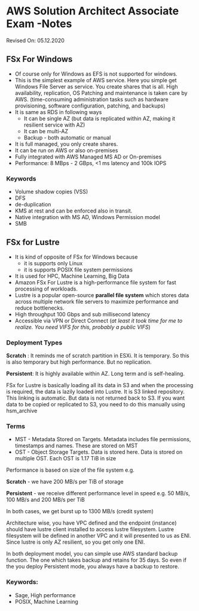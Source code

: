 # AWS Solution Architect Associate Exam -Notes

Revised On: 05.12.2020

## FSx For Windows

* Of course only for Windows as EFS is not supported for windows.
* This is the simplest example of AWS service. Here you simple get Windows File Server as service. You create shares that is all. High availability, replication, OS Patching and maintenance is taken care by AWS. (time-consuming administration tasks such as hardware provisioning, software configuration, patching, and backups)
* It is same as RDS in following ways
  * It can be single AZ (but data is replicated within AZ, making it resilient service with AZ)
  * It can be multi-AZ
  * Backup - both automatic or manual
* It is full managed, you only create shares.
* It can be run on AWS or also on-premises
* Fully integrated with AWS Managed MS AD or On-premises
* Performance: 8 MBps - 2 GBps, <1 ms latency and 100k IOPS

### Keywords

* Volume shadow copies (VSS)
* DFS
* de-duplication
* KMS at rest and can be enforced also in transit.
* Native integration with MS AD, Windows Permission model
* SMB

## FSx for Lustre

* It is kind of opposite of FSx for Windows because
  * it is supports only Linux
  * it is supports POSIX file system permissions
* It is used for HPC, Machine Learning, Big Data
* Amazon FSx For Lustre is a high-performance file system for fast processing of workloads.
* Lustre is a popular open-source **parallel file system** which stores data across multiple network file servers to maximize performance and reduce bottlenecks.
* High throughput 100 Gbps and sub millisecond latency
* Accessible via VPN or Direct Connect (*at least it took time for me to realize. You need VIFS for this, probably a public VIFS*)

### Deployment Types

**Scratch** : It reminds me of scratch partition in ESXi. It is temporary. So this is also temporary but high performance. But no replication.

**Persistent**: It is highly available within AZ. Long term and is self-healing.

FSx for Lustre is basically loading all its data in S3 and when the processing is required, the data is lazily loaded into Lustre. It is S3 linked repository. This linking is automatic. But data is not returned back to S3. If you want data to be copied or replicated to S3, you need to do this manually using hsm_archive

### Terms

* MST - Metadata Stored on Targets. Metadata includes file permissions, timestamps and names. These are stored on MST
* OST - Object Storage Targets. Data is stored here. Data is stored on multiple OST. Each OST is 1.17 TiB in size

Performance is based on size of the file system e.g.

**Scratch** - we have 200 MB/s per TiB of storage

**Persistent** - we receive different performance level in speed e.g. 50 MB/s, 100 MB/s and 200 MB/s per TiB

In both cases, we get burst up to 1300 MB/s (credit system)

Architecture wise, you have VPC defined and the endpoint (instance) should have lustre client installed to access lustre filesystem. Lustre filesystem will be defined in another VPC and it will presented to us as ENI. Since lustre is only AZ resilient, so you get only one ENI.

In both deployment model, you can simple use AWS standard backup function. The one which takes backup and retains for 35 days. So even if the you deploy Persistent mode, you always have a backup to restore.

### Keywords:

* Sage, High performance
* POSIX, Machine Learning
